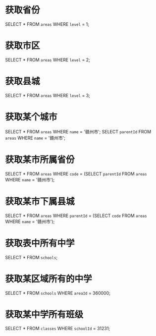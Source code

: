 # 获取省份
SELECT * FROM `areas` WHERE `level` = 1;
# 获取市区
SELECT * FROM `areas` WHERE `level` = 2;
# 获取县城
SELECT * FROM `areas` WHERE `level` = 3;

# 获取某个城市
SELECT * FROM `areas` WHERE `name` = '赣州市';
SELECT `parentId` FROM `areas` WHERE `name` = '赣州市';

# 获取某市所属省份
SELECT * FROM `areas` WHERE `code` = (SELECT `parentId` FROM `areas` WHERE `name` = '赣州市');
# 获取某市下属县城
SELECT * FROM `areas` WHERE `parentId` = (SELECT `code` FROM `areas` WHERE `name` = '赣州市');

# 获取表中所有中学
SELECT * FROM `schools`;
# 获取某区域所有的中学
SELECT * FROM `schools` WHERE `areaId` = 360000;
# 获取某中学所有班级
SELECT * FROM `classes` WHERE `schoolId` = 31231;
